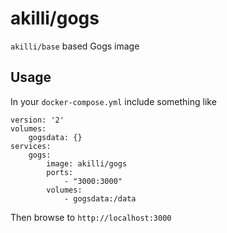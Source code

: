 # akilli/gogs

`akilli/base` based Gogs image

## Usage

In your `docker-compose.yml` include something like

    version: '2'
    volumes:
        gogsdata: {}
    services:
        gogs:
            image: akilli/gogs
            ports:
                - "3000:3000"
            volumes:
                - gogsdata:/data

Then browse to `http://localhost:3000`
